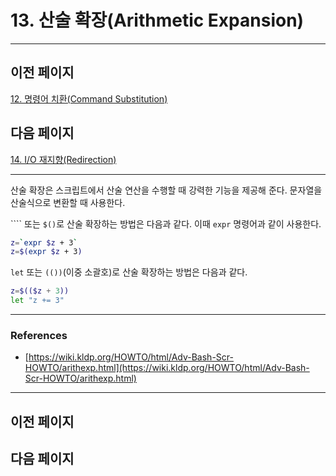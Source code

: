 # 13. 산술 확장(Arithmetic Expansion)

---

## 이전 페이지

[12. 명령어 치환(Command Substitution)](12%20%E1%84%86%E1%85%A7%E1%86%BC%E1%84%85%E1%85%A7%E1%86%BC%E1%84%8B%E1%85%A5%20%E1%84%8E%E1%85%B5%E1%84%92%E1%85%AA%E1%86%AB(Command%20Substitution)%20b5c331e3e7574b889ee92eb3af27e4ef.md)

## 다음 페이지

[14. I/O 재지향(Redirection)](14%20I%20O%20%E1%84%8C%E1%85%A2%E1%84%8C%E1%85%B5%E1%84%92%E1%85%A3%E1%86%BC(Redirection)%2058c143892aea44c7a4bb6330e2b79e2f.md)

---

산술 확장은 스크립트에서 산술 연산을 수행할 때 강력한 기능을 제공해 준다. 문자열을 산술식으로 변환할 때 사용한다.

```` 또는 `$()`로 산술 확장하는 방법은 다음과 같다. 이때 `expr` 명령어과 같이 사용한다.

```bash
z=`expr $z + 3`
z=$(expr $z + 3)
```

`let` 또는 `(())`(이중 소괄호)로 산술 확장하는 방법은 다음과 같다.

```bash
z=$(($z + 3))
let "z += 3"
```

---

### References

- [https://wiki.kldp.org/HOWTO/html/Adv-Bash-Scr-HOWTO/arithexp.html](https://wiki.kldp.org/HOWTO/html/Adv-Bash-Scr-HOWTO/arithexp.html)

---

## 이전 페이지

## 다음 페이지